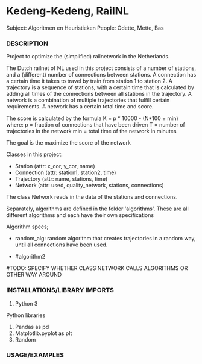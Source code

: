 # Kedeng-Kedeng, RailNL
Subject: Algoritmen en Heuristieken
People: Odette, Mette, Bas

### DESCRIPTION
Project to optimize the (simplified) railnetwork in the Netherlands.

The Dutch railnet of NL used in this project consists of a number of stations, and a (different) number of connections between stations.
A connection has a certain time it takes to travel by train from station 1 to station 2.
A trajectory is a sequence of stations, with a certain time that is calculated by adding all times of the connections between all stations in the trajectory.
A network is a combination of multiple trajectories that fulfill certain requirements. A network has a certain total time and score.

The score is calculated by the formula K = p * 10000 - (N*100 + min)
where:
p = fraction of connections that have been driven
T = number of trajectories in the network
min = total time of the network in minutes

The goal is the maximize the score of the network

Classes in this project:
- Station (attr: x_cor, y_cor, name)
- Connection (attr: station1, station2, time)
- Trajectory (attr: name, stations, time)
- Network (attr: used, quality_network, stations, connections)

The class Network reads in the data of the stations and connections.

Separately, algorithms are defined in the folder 'algorithms'.
These are all different algorithms and each have their own specifications

Algorithm specs;
- random_alg: random algorithm that creates trajectories in a random way, until all connections have been used.

- #algorithm2

#TODO: SPECIFY WHETHER CLASS NETWORK CALLS ALGORITHMS OR OTHER WAY AROUND

### INSTALLATIONS/LIBRARY IMPORTS
1) Python 3

Python libraries
1) Pandas as pd
2) Matplotlib.pyplot as plt
3) Random

### USAGE/EXAMPLES
